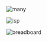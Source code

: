 ![many](../assets/images/many.jpg)

![isp](../assets/images/isp.jpg)

![breadboard](../assets/images/breadboard.jpg)